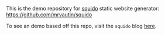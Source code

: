 This is the demo repository for [squido](https://github.com/mrvautin/squido) static website generator: https://github.com/mrvautin/squido

To see an demo based off this repo, visit the `squido` blog [here](https://squido-blog.markmoffat.com/).
